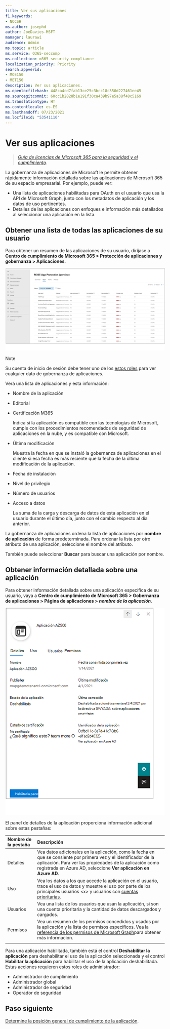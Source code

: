 ```yaml
---
title: Ver sus aplicaciones
f1.keywords:
- NOCSH
ms.author: josephd
author: JoeDavies-MSFT
manager: laurawi
audience: Admin
ms.topic: article
ms.service: O365-seccomp
ms.collection: m365-security-compliance
localization_priority: Priority
search.appverid:
- MOE150
- MET150
description: Ver sus aplicaciones.
ms.openlocfilehash: 448ca4cd7fab13ce25c3bcc18c350d227461ee45
ms.sourcegitcommit: 60cc1b2828b1e191f30ca439b97e5a38f48c5169
ms.translationtype: HT
ms.contentlocale: es-ES
ms.lasthandoff: 07/23/2021
ms.locfileid: "53541110"
---
```

# <a name="view-your-apps"></a>Ver sus aplicaciones

>*[Guía de licencias de Microsoft 365 para la seguridad y el cumplimiento](https://aka.ms/ComplianceSD).*

La gobernanza de aplicaciones de Microsoft le permite obtener rápidamente información detallada sobre las aplicaciones de Microsoft 365 de su espacio empresarial. Por ejemplo, puede ver:

- Una lista de aplicaciones habilitadas para OAuth en el usuario que usa la API de Microsoft Graph, junto con los metadatos de aplicación y los datos de uso pertinentes.
- Detalles de las aplicaciones con enfoques e información más detallados al seleccionar una aplicación en la lista.

## <a name="getting-a-list-of-all-the-apps-in-your-tenant"></a>Obtener una lista de todas las aplicaciones de su usuario

Para obtener un resumen de las aplicaciones de su usuario, diríjase a **Centro de cumplimiento de Microsoft 365 > Protección de aplicaciones y gobernanza > Aplicaciones**.

![La página de resumen de la aplicación MAPG en el centro de cumplimiento de Microsoft 365](..\media\manage-app-protection-governance\mapg-cc-apps.png)

>[!Note]
> Su cuenta de inicio de sesión debe tener uno de los [estos roles](app-governance-get-started.md#administrator-roles) para ver cualquier dato de gobernanza de aplicaciones.
>

Verá una lista de aplicaciones y esta información:

- Nombre de la aplicación
- Editorial
- Certificación M365

  Indica si la aplicación es compatible con las tecnologías de Microsoft, cumple con los procedimientos recomendados de seguridad de aplicaciones en la nube, y es compatible con Microsoft.

- Última modificación

  Muestra la fecha en que se instaló la gobernanza de aplicaciones en el cliente si esa fecha es más reciente que la fecha de la última modificación de la aplicación.

- Fecha de instalación
- Nivel de privilegio
- Número de usuarios
- Acceso a datos

  La suma de la carga y descarga de datos de esta aplicación en el usuario durante el último día, junto con el cambio respecto al día anterior.

La gobernanza de aplicaciones ordena la lista de aplicaciones por **nombre de aplicación** de forma predeterminada. Para ordenar la lista por otro atributo de una aplicación, seleccione el nombre del atributo. 

También puede seleccionar **Buscar** para buscar una aplicación por nombre.

## <a name="getting-detailed-information-on-an-app"></a>Obtener información detallada sobre una aplicación

Para obtener información detallada sobre una aplicación específica de su usuario, vaya a **Centro de cumplimiento de Microsoft 365 > Gobernanza de aplicaciones > Página de aplicaciones > *nombre de la aplicación***.

![El panel de detalles de aplicaciones de gobernanza de aplicaciones en el Cetro de cumplimiento de Microsoft 365](..\media\manage-app-protection-governance\mapg-cc-apps-app.png)

El panel de detalles de la aplicación proporciona información adicional sobre estas pestañas:

| Nombre de la pestaña | Descripción |
|:-------|:-----|
| Detalles | Vea datos adicionales en la aplicación, como la fecha en que se consiente por primera vez y el identificador de la aplicación. Para ver las propiedades de la aplicación como registrada en Azure AD, seleccione **Ver aplicación en Azure AD**. |
| Uso | Vea los datos a los que accede la aplicación en el usuario, trace el uso de datos y muestre el uso por parte de los principales usuarios \<x> y usuarios con [cuentas prioritarias](/microsoft-365/admin/setup/priority-accounts). |
| Usuarios | Vea una lista de los usuarios que usan la aplicación, si son una cuenta prioritaria y la cantidad de datos descargados y cargados. |
| Permisos | Vea un resumen de los permisos concedidos y usados por la aplicación y la lista de permisos específicos. Vea la [referencia de los permisos de Microsoft Graph](/graph/permissions-reference)para obtener más información. |
|||

Para una aplicación habilitada, también está el control **Deshabilitar la aplicación** para deshabilitar el uso de la aplicación seleccionada y el control **Habilitar la aplicación** para habilitar el uso de la aplicación deshabilitada. Estas acciones requieren estos roles de administrador:

- Administrador de cumplimiento
- Administrador global
- Administrador de seguridad
- Operador de seguridad

## <a name="next-step"></a>Paso siguiente

[Determine la posición general de cumplimiento de la aplicación](app-governance-visibility-insights-compliance-posture.md).
